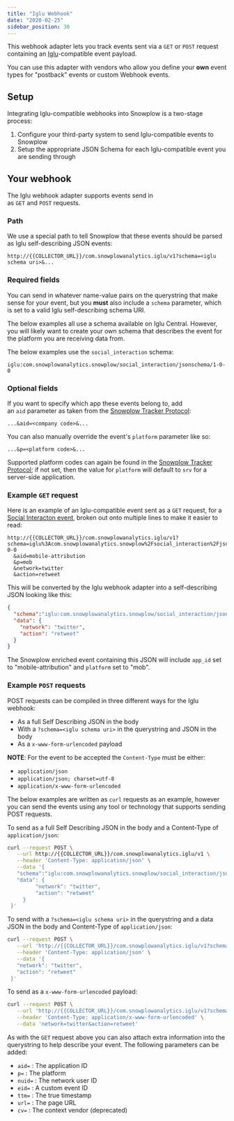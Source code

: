 ```yaml
---
title: "Iglu Webhook"
date: "2020-02-25"
sidebar_position: 30
---
```


This webhook adapter lets you track events sent via a `GET` or `POST` request containing an [Iglu](https://github.com/snowplow/iglu)\-compatible event payload.

You can use this adapter with vendors who allow you define your **own** event types for "postback" events or custom Webhook events.

## Setup

Integrating Iglu-compatible webhooks into Snowplow is a two-stage process:

1. Configure your third-party system to send Iglu-compatible events to Snowplow
2. Setup the appropriate JSON Schema for each Iglu-compatible event you are sending through

## Your webhook

The Iglu webhook adapter supports events send in as `GET` and `POST` requests.

### Path

We use a special path to tell Snowplow that these events should be parsed as Iglu self-describing JSON events:

```markup
http://{{COLLECTOR_URL}}/com.snowplowanalytics.iglu/v1?schema=<iglu schema uri>&...
```

### Required fields

You can send in whatever name-value pairs on the querystring that make sense for your event, but you **must** also include a `schema` parameter, which is set to a valid Iglu self-describing schema URI.

The below examples all use a schema available on Iglu Central. However, you will likely want to create your own schema that describes the event for the platform you are receiving data from.

The below examples use the `social_interaction` schema:

```text
iglu:com.snowplowanalytics.snowplow/social_interaction/jsonschema/1-0-0
```

### Optional fields

If you want to specify which app these events belong to, add an `aid` parameter as taken from the [Snowplow Tracker Protocol](/docs/sources/trackers/snowplow-tracker-protocol/index.md#application-parameters):

```text
...&aid=<company code>&...
```

You can also manually override the event's `platform` parameter like so:

```text
...&p=<platform code>&...
```

Supported platform codes can again be found in the [Snowplow Tracker Protocol](/docs/sources/trackers/snowplow-tracker-protocol/index.md#application-parameters); if not set, then the value for `platform` will default to `srv` for a server-side application.

### Example `GET` request

Here is an example of an Iglu-compatible event sent as a `GET` request, for a [Social Interacton event](https://github.com/snowplow/iglu-central/blob/master/schemas/com.snowplowanalytics.snowplow/social_interaction/jsonschema/1-0-0), broken out onto multiple lines to make it easier to read:

```markup
http://{{COLLECTOR_URL}}/com.snowplowanalytics.iglu/v1?schema=iglu%3Acom.snowplowanalytics.snowplow%2Fsocial_interaction%2Fjsonschema%2F1-0-0
  &aid=mobile-attribution
  &p=mob
  &network=twitter
  &action=retweet
```

This will be converted by the Iglu webhook adapter into a self-describing JSON looking like this:

```json
{
  "schema":"iglu:com.snowplowanalytics.snowplow/social_interaction/jsonschema/1-0-0",
  "data": {
    "network": "twitter",
    "action": "retweet"
  }
}
```

The Snowplow enriched event containing this JSON will include `app_id` set to "mobile-attribution" and `platform` set to "mob".

### Example `POST` requests

POST requests can be compiled in three different ways for the Iglu webhook:

- As a full Self Describing JSON in the body
- With a `?schema=<iglu schema uri>` in the querystring and JSON in the body
- As a `x-www-form-urlencoded` payload

**NOTE**: For the event to be accepted the `Content-Type` must be either:

- `application/json`
- `application/json; charset=utf-8`
- `application/x-www-form-urlencoded`

The below examples are written as `curl` requests as an example, however you can send the events using any tool or technology that supports sending POST requests.

To send as a full Self Describing JSON in the body and a Content-Type of `application/json`:

```bash
curl --request POST \
   --url http://{{COLLECTOR_URL}}/com.snowplowanalytics.iglu/v1 \
   --header 'Content-Type: application/json' \
   --data '{
   "schema":"iglu:com.snowplowanalytics.snowplow/social_interaction/jsonschema/1-0-0",
   "data": {
         "network": "twitter",
         "action": "retweet"
     }
 }'
```

To send with a `?schema=<iglu schema uri>` in the querystring and a data JSON in the body and Content-Type of `application/json`:

```bash
curl --request POST \
   --url 'http://{{COLLECTOR_URL}}/com.snowplowanalytics.iglu/v1?schema=iglu%3Acom.snowplowanalytics.snowplow%2Fsocial_interaction%2Fjsonschema%2F1-0-0' \
   --header 'Content-Type: application/json' \
   --data '{
   "network": "twitter",
   "action": "retweet"
 }'
```

To send as a `x-www-form-urlencoded` payload:

```bash
curl --request POST \
   --url 'http://{{COLLECTOR_URL}}/com.snowplowanalytics.iglu/v1?schema=iglu%3Acom.snowplowanalytics.snowplow%2Fsocial_interaction%2Fjsonschema%2F1-0-0' \
   --header 'Content-Type: application/x-www-form-urlencoded' \
   --data 'network=twitter&action=retweet'
```

As with the `GET` request above you can also attach extra information into the querystring to help describe your event. The following parameters can be added:

- `aid=` : The application ID
- `p=` : The platform
- `nuid=` : The network user ID
- `eid=` : A custom event ID
- `ttm=` : The true timestamp
- `url=` : The page URL
- `cv=` : The context vendor (deprecated)
